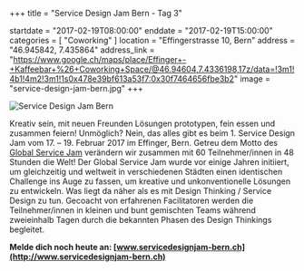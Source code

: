 +++
title = "Service Design Jam Bern - Tag 3"

startdate = "2017-02-19T08:00:00"
enddate = "2017-02-19T15:00:00"
categories = [ "Coworking" ]
location = "Effingerstrasse 10, Bern"
address = "46.945842, 7.435864"
address_link = "https://www.google.ch/maps/place/Effinger+-+Kaffeebar+%26+Coworking+Space/@46.94604,7.4336198,17z/data=!3m1!4b1!4m2!3m1!1s0x478e39bf613a53f7:0x30f7464656fbe3b2"
image = "service-design-jam-bern.jpg"
+++

![Service Design Jam Bern](service-design-jam-bern.jpg)

Kreativ sein, mit neuen Freunden Lösungen prototypen, fein essen und zusammen feiern! Unmöglich? Nein, das alles gibt es beim 1. Service Design Jam vom 17. – 19. Februar 2017 im Effinger, Bern.
Getreu dem Motto des [Global Service Jam](http://planet.globalservicejam.org/home) verändern wir zusammen mit 60 Teilnehmer/innen in 48 Stunden die Welt! Der Global Service Jam wurde vor einige Jahren initiiert, um gleichzeitig und weltweit in verschiedenen Städten einen identischen Challenge ins Auge zu fassen, um kreative und unkonventionelle Lösungen zu entwickeln. Was liegt da näher als es mit Design Thinking / Service Design zu tun. Gecoacht von erfahrenen Facilitatoren werden die Teilnehmer/innen in kleinen und bunt gemischten Teams während zweieinhalb Tagen durch die bekannten Phasen des Design Thinkings begleitet.

**Melde dich noch heute an: [www.servicedesignjam-bern.ch](http://www.servicedesignjam-bern.ch)**

